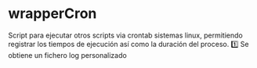 # wrapperCron
Script para ejecutar otros scripts via crontab sistemas linux, permitiendo registrar los tiempos de ejecución así como la duración del proceso.
:one: Se obtiene un fichero log personalizado
